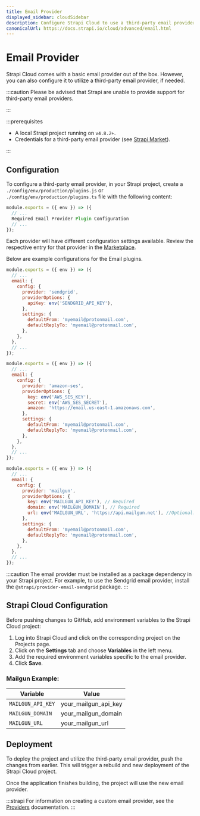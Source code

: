 ```yaml
---
title: Email Provider
displayed_sidebar: cloudSidebar
description: Configure Strapi Cloud to use a third-party email provider.
canonicalUrl: https://docs.strapi.io/cloud/advanced/email.html
---
```


# Email Provider

Strapi Cloud comes with a basic email provider out of the box. However, you can also configure it to utilize a third-party email provider, if needed.

:::caution
Please be advised that Strapi are unable to provide support for third-party email providers.

:::

:::prerequisites

- A local Strapi project running on `v4.8.2+`.
- Credentials for a third-party email provider (see [Strapi Market](https://market.strapi.io/)).

:::

## Configuration
To configure a third-party email provider, in your Strapi project, create a `./config/env/production/plugins.js` or `./config/env/production/plugins.ts` file with the following content:


```js
module.exports = ({ env }) => ({
  // ...
  Required Email Provider Plugin Configuration
  // ...
});
```
Each provider will have different configuration settings available. Review the respective entry for that provider in the [Marketplace](https://market.strapi.io/).

Below are example configurations for the Email plugins.

<Tabs groupId="email-examples" >

<TabItem value="sendgrid" label="Sendgrid">

```js
module.exports = ({ env }) => ({
  // ...
  email: {
    config: {
      provider: 'sendgrid',
      providerOptions: {
        apiKey: env('SENDGRID_API_KEY'),
      },
      settings: {
        defaultFrom: 'myemail@protonmail.com',
        defaultReplyTo: 'myemail@protonmail.com',
      },
    },
  },
  // ...
});
```
</TabItem >
<TabItem value="amazon-ses" label="Amazon SES">

```js
module.exports = ({ env }) => ({
  // ...
  email: {
    config: {
      provider: 'amazon-ses',
      providerOptions: {
        key: env('AWS_SES_KEY'),
        secret: env('AWS_SES_SECRET'),
        amazon: 'https://email.us-east-1.amazonaws.com',
      },
      settings: {
        defaultFrom: 'myemail@protonmail.com',
        defaultReplyTo: 'myemail@protonmail.com',
      },
    },
  },
  // ...
});
```
</TabItem>
<TabItem value="mailgun" label="Mailgun">

```js
module.exports = ({ env }) => ({
  // ...
  email: {
    config: {
      provider: 'mailgun',
      providerOptions: {
        key: env('MAILGUN_API_KEY'), // Required
        domain: env('MAILGUN_DOMAIN'), // Required
        url: env('MAILGUN_URL', 'https://api.mailgun.net'), //Optional. If domain region is Europe use 'https://api.eu.mailgun.net'
      },
      settings: {
        defaultFrom: 'myemail@protonmail.com',
        defaultReplyTo: 'myemail@protonmail.com',
      },
    },
  },
  // ...
});
```
</TabItem>
</Tabs>

:::caution
The email provider must be installed as a package dependency in your Strapi project. For example, to use the Sendgrid email provider, install the `@strapi/provider-email-sendgrid` package.
:::

## Strapi Cloud Configuration
Before pushing changes to GitHub, add environment variables to the Strapi Cloud project:

1.  Log into Strapi Cloud and click on the corresponding project on the Projects page.
2.  Click on the **Settings** tab and choose **Variables** in the left menu.
3.  Add the required environment variables specific to the email provider.
4.  Click **Save**.

### Mailgun Example:

| Variable | Value |
| -------- | ----- |
| `MAILGUN_API_KEY` | your_mailgun_api_key |
| `MAILGUN_DOMAIN` | your_mailgun_domain |
| `MAILGUN_URL` | your_mailgun_url |

## Deployment

To deploy the project and utilize the third-party email provider, push the changes from earlier. This will trigger a rebuild and new deployment of the Strapi Cloud project.

Once the application finishes building, the project will use the new email provider.

:::strapi
For information on creating a custom email provider, see the [Providers](/dev-docs/providers#creating-providers) documentation.
:::